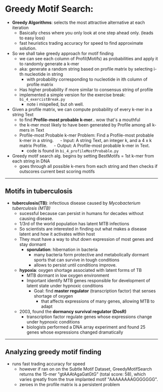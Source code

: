 # Greedy Motif Search:
- **Greedy Algorithms**: selects the most attractive alternative at each iteration
    - Basically chess where you only look at one step ahead only. (leads to easy loss)
    - fast heuristics trading accuracy for speed to find approximate solution.
- So we shall take greedy approach for motif finding
    - we can see each column of Profil(Motifs) as probabilities and apply it to randomly generate a k-mer
    - aka: generate a random string based on profile matrix by selecting i-th nucleotide in string 
        - with probability corresponding to nucleotide in ith column of profile matrix
    - Has higher probability if more similar to consensus string of profile
    - implemented a simple version for the exercise break: `bi_4_exercistBreak.py`
        - note i mispelled, but oh well.
- Given a profile matrix, we can compute probability of every k-mer in a string Text
    - to find **Profile-most probable k-mer**.. wow that's a mouthful
    - the k-mer most likely to have been generated by Profile among all k-mers in Text
    - Profile-most Probable k-mer Problem: Find a Profile-most probable k-mer in a string. 
        - Input: A string Text, an integer k, and a 4 x k matrix Profile.
        - Output: A Profile-most probable k-mer in Text.
        - code is found in `bi_4_profileMostProbable.py`
- Greedy motif search alg. begins by setting BestMotifs = 1st k-mer from each string in DNA
    - goes through all possible k-mers from each string and then checks if outscores current best scoring motifs

___

## Motifs in tuberculosis
- **tuberculosis(TB)**: infectious disease caused by *Mycobacterium tuberculosis (MTB)* 
    - sucessful because can persist in humans for decades without causing disease.
    - 1/3rd of the world population has latent MTB infections
    - So scientists are interested in finding out what makes a disease latent and how it activates within host
    - They must have a way to shut down expression of most genes and stay dormant
        - **sporulation**: hibernation in bacteria
            - many bacteria form protective and metabolically dormant sports that can survive in tough conditions
            - allows to persist until conditions improve.
    - **hypoxia**: oxygen shortage associated with latent forms of TB
        - MTB dormant in low oxygen environment 
        - Important identify MTB genes responsible for development of latent state under hypnoxic conditions
            - Goal: find **master regulator** (transcription factor) that senses shortage of oxygen 
                - that affects expressions of many genes, allowing MTB to adapt
    - 2003, found the **dormancy survival regulator (DosR)**
        - transcription factor regulate genes whose expressions change under hypnoxic conditions
        - biologists performed a DNA array experiment and found 25 genes whose expressions changed dramatically

___

## Analyzing greedy motif finding
- runs fast trading accuracy for speed
    - however if ran on on the Subtle Motif Dataset, GreedyMotifSearch returns the 15-mer "gtAAAtAgaGatGtG" (total score: 58), which varies greatly from the true implanted motif "AAAAAAAAGGGGGGG".
    - zeroes in the profile matrix is a persistent problem
    